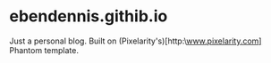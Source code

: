 # ebendennis.githib.io

Just a personal blog. Built on (Pixelarity's)[http:\\www.pixelarity.com] Phantom template.